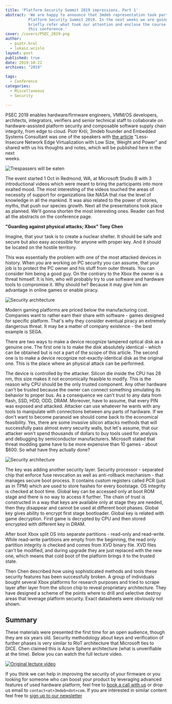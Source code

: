 ```yaml
---
title: 'Platform Security Summit 2019 impressions. Part 1'
abstract: 'We are happy to announce that 3mdeb representation took part in
          Platform Security Summit 2019. In the next weeks we are going to
          briefly refer what took our attention and enclose the course of
          this conference.'
cover: /covers/PSEC_2019.png
author:
  - piotr.krol
  - lukasz.wcislo
layout: post
published: true
date: 2019-10-22
archives: "2019"

tags:
  - Conference
categories:
  - Miscellaneous
  - Security

---
```


PSEC 2019 enables hardware/firmware engineers, VMM/OS developers, architects,
integrators, verifiers and senior technical staff to collaborate on
hardware-assisted platform security and composable software supply chain
integrity, from edge to cloud. Piotr Król, 3mdeb founder and Embedded Systems
Consultant was one of the speakers with [the article](https://www.platformsecuritysummit.com/#krol)
"Less-Insecure Network Edge Virtualization with Low Size, Weight and Power" and
shared with us his thoughts and notes, which will be published here in the next  
weeks.

![Trespassers will be eaten](/img/PSEC_2019_1.jpg)

The event started 1 Oct in Redmond, WA, at Microsoft Studio B with 3
introductional videos which were meant to bring the participants into more
exalted mood. The most interesting of the videos touched the areas of necessity
of support for organizations like NASA that rise the level of knowledge in all
the mankind. It was also related to the power of stories, myths, that push our
species growth. Next all the presentations took place as planned. We'll gonna
shorten the most interesting ones. Reader can find all the abstracts on
the conference page.

__"Guarding against physical attacks; Xbox" Tony Chen__

Imagine, that your task is to create a nuclear shelter. It should be safe
and secure but also easy accessible for anyone with proper key. And it should be
located on the hostile territory.

This was essentially the problem with one of the most attacked devices in
history. When you are working on PC security you can assume, that your job is to
protect the PC owner and his stuff from outer threats. You can consider him
being a good guy. On the contrary to the Xbox the owner is a threat himself.
It is him, who will probably try to use software and hardware tools to
compromise it. Why should he? Because it may give him an advantage in online
games or enable piracy.

![Security architecture](/img/xbox-one.jpg)

Modern gaming platforms are priced below the manufacturing cost. Companies
want to rather earn their share with software - games designed for specific
platform. That's why they consider eventual piracy an extremely dangerous
threat. It may be a matter of company existence - the best example is SEGA.

There are two ways to make a device recognize tampered optical disk as a genuine
one. The first one is to make the disk absolutely identical - which can be
obtained but is not a part of the scope of this article. The second one is to
make a device recognize not-exactly-identical disk as the original one. This
is the place where an physical attack can be performed.

The device is controlled by the attacker. Silicon die inside the CPU has 28 nm,
this size makes it not economically feasible to modify. This is the reason why
CPU should be the only trusted component. Any other hardware can't be trusted
because the owner can connect something simulating its behavior to proper bus.
As a consequence we can't trust to any data from flash, SSD, HDD, ODD, DRAM.
Moreover, have to assume, that every PIN was exposed and attacked. Attacker can
use whatever he wants with any tools to manipulate with connections between any
parts of hardware. If we don't want to become paranoid we should come back to
the economical feasibility. Yes, there are some invasive silicon attacks methods
that will successfully pass almost every security walls, but let's assume,
that our attacker won't spend thousands of dollars to buy tools used for
analysis and debugging by semiconductor manufacturers. Microsoft stated
that threat modding game have to be more expensive than 10 games - about $600.
So what have they actually done?

![Security architecture](/img/PSEC_2019_2.jpg)

The key was adding another security layer. Security processor - separated chip
that enforce fuse revocation as well as anti-rollback mechanism - that manages
secure boot process. It contains custom registers called PCR (just as in TPM)
which are used to store hashes for every bootstage. OS integrity is checked at
boot time. Global key can be accessed only at boot ROM stage and there is no way
to access it further. The chain of trust is constructed in a way that keys are
available only at stage they are needed, then they disappear and cannot be used
at different boot phases. Global key gives ability to encrypt first stage
bootloader. Global key is related with game decryption. First game is decrypted
by CPU and then stored encrypted with different key in DRAM.

After boot Xbox split OS into separate partitions - read-only and read-write.
While read-write partitions are empty from the beginning, the read only
partition integrity is checked and comes from XVD binary file. XVD files can't
be modified, and during upgrade they are just replaced with the new one,
which means that cold boot of the platform brings it to the trusted state.

Then Chen described how using sophisticated methods and tools these
security features has been successfully broken. A group of individuals bought
several Xbox platforms for research purposes and tried to scrape layer after
layer from the silicon chip to reveal proprietary architecture. They have
designed a scheme of the points where to drill and selective destroy areas that
leverage platform security. Exact datasheets were obviously not shown.     

## Summary

These materials were presented the first time for an open audience, though
they are six years old. Security methodology about keys and verification of
further phases is very similar to RIoT architecture that Microsoft ties to DICE.
Chen claimed this is Azure Sphere architecture (what is unverifiable at the
time). Below you can watch the full lecture video.

[![Original lecture video](https://img.youtube.com/vi/U7VwtOrwceo/0.jpg)](https://www.youtube.com/watch?v=U7VwtOrwceo)

If you think we can help in improving the security of your firmware or you
looking for someone who can boost your product by leveraging advanced features
of used hardware platform, feel free to [book a call with us](https://calendly.com/3mdeb/consulting-remote-meeting)
or drop us email to `contact<at>3mdeb<dot>com`. If you are interested in similar
content feel free to [sign up to our newsletter](http://eepurl.com/doF8GX)
